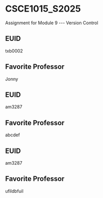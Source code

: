 # CSCE1015_S2025

Assignment for Module 9 --- Version Control

## EUID
txb0002
## Favorite Professor
Jonny
## EUID
am3287
## Favorite Professor
abcdef
## EUID
am3287
## Favorite Professor
ufildbfuil
